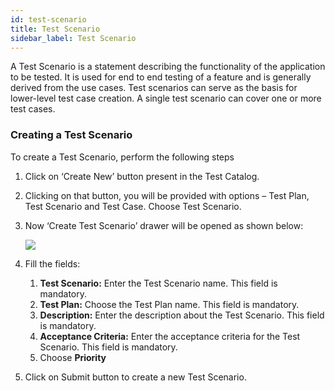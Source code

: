 ```yaml
---
id: test-scenario
title: Test Scenario
sidebar_label: Test Scenario
---
```


A Test Scenario is a statement describing the functionality of the application to be tested. It is used for end to end testing of a feature and is generally derived from the use cases. Test scenarios can serve as the basis for lower-level test case creation. A single test scenario can cover one or more test cases.

### Creating a Test Scenario

To create a Test Scenario, perform the following steps

1. Click on ‘Create New’ button present in the Test Catalog.
2. Clicking on that button, you will be provided with options – Test Plan, Test Scenario and Test Case. Choose Test Scenario.
3. Now ‘Create Test Scenario’ drawer will be opened as shown below:

   ![](https://storage.googleapis.com/ktern-docs-files/test-scenario.png)

4. Fill the fields:

   1. **Test Scenario:** Enter the Test Scenario name. This field is mandatory.
   2. **Test Plan:** Choose the Test Plan name. This field is mandatory.
   3. **Description:** Enter the description about the Test Scenario. This field is mandatory.
   4. **Acceptance Criteria:** Enter the acceptance criteria for the Test Scenario. This field is mandatory.
   5. Choose **Priority**

5. Click on Submit button to create a new Test Scenario.
